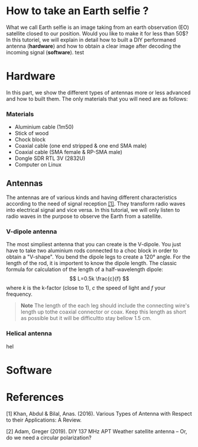 # How to take an Earth selfie ?

What we call Earth selfie is an image taking from an earth observation (EO) satellite closed to our position. Would you like to make it for less than 50$? In this tutoriel, we will explain in detail how to built a DIY performaned antenna (**hardware**) and how to obtain a clear image after decoding the incoming signal (**software**).
test

# Hardware

In this part, we show the different types of antennas more or less advanced and how to built them. The only materials that you will need are as follows:

### Materials

- Aluminium cable (1m50)
- Stick of wood
- Chock block
- Coaxial cable (one end stripped & one end SMA male)
- Coaxial cable (SMA female & RP-SMA male)
- Dongle SDR RTL 3V (2832U)
- Computer on Linux

## Antennas

The antennas are of various kinds and having different characteristics according to the need of signal reception [[1]](#1). They transform radio waves into electrical signal and vice versa. In this tutorial, we will only listen to radio waves in the purpose to observe the Earth from a satellite.
### V-dipole antenna

The most simpliest antenna that you can create is the V-dipole. You just have to take two aluminium rods connected to a choc block in order to obtain a "V-shape". You bend the dipole legs to create a 120° angle.
For the length of the rod, it is importent to know the dipole length. The classic formula for calculation of the length of a half-wavelength dipole:
  $$
 L=0.5k \frac{c}{f}
$$
  where $k$ is the k-factor (close to 1), $c$ the speed of light and $f$ your frequency.
>  **Note** The length of the each leg should include the connecting wire's length up tothe coaxial connector or coax. Keep this length as short as possible but it will be difficultto stay bellow 1.5 cm.

### Helical antenna

hel
# Software

# References

<a  id="1">[1]</a> Khan, Abdul & Bilal, Anas. (2016). Various Types of Antenna with Respect to their Applications: A Review.

<a  id="2">[2]</a> Adam, Greger (2019). DIY 137 MHz APT Weather satellite antenna – Or, do we need a circular polarization?
